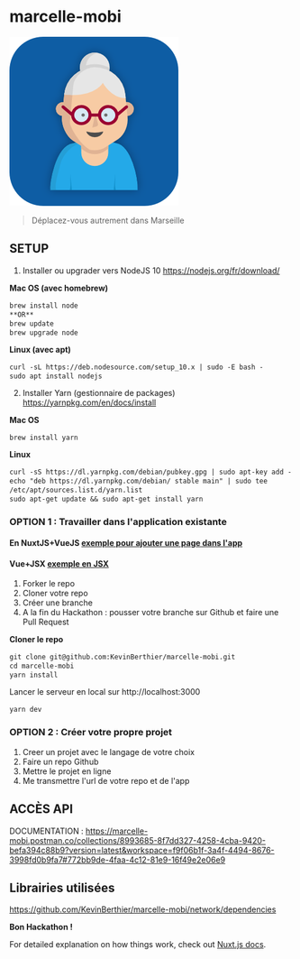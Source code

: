 # marcelle-mobi
![marcelle-mobi](static/icon.png)
> Déplacez-vous autrement dans Marseille

## SETUP

1. Installer ou upgrader vers NodeJS 10 https://nodejs.org/fr/download/ 

**Mac OS (avec homebrew)**
```
brew install node
**OR**
brew update 
brew upgrade node
```

**Linux (avec apt)**
```
curl -sL https://deb.nodesource.com/setup_10.x | sudo -E bash -
sudo apt install nodejs
```

2. Installer Yarn (gestionnaire de packages) https://yarnpkg.com/en/docs/install

**Mac OS**
```
brew install yarn 
```

**Linux**
```
curl -sS https://dl.yarnpkg.com/debian/pubkey.gpg | sudo apt-key add -
echo "deb https://dl.yarnpkg.com/debian/ stable main" | sudo tee /etc/apt/sources.list.d/yarn.list
sudo apt-get update && sudo apt-get install yarn
```

### OPTION 1 : Travailler dans l'application existante 

#### En NuxtJS+VueJS [exemple pour ajouter une page dans l'app](exemples/page.vue)
#### Vue+JSX [exemple en JSX](exemples/jsx.vue)


1. Forker le repo
2. Cloner votre repo 
3. Créer une branche
4. A la fin du Hackathon : pousser votre branche sur Github et faire une Pull Request

**Cloner le repo**
```
git clone git@github.com:KevinBerthier/marcelle-mobi.git 
cd marcelle-mobi
yarn install
```
Lancer le serveur en local sur http://localhost:3000
```
yarn dev
```

### OPTION 2 : Créer votre propre projet

1. Creer un projet avec le langage de votre choix
2. Faire un repo Github
3. Mettre le projet en ligne
3. Me transmettre l'url de votre repo et de l'app


## ACCÈS API

DOCUMENTATION : https://marcelle-mobi.postman.co/collections/8993685-8f7dd327-4258-4cba-9420-befa394c88b9?version=latest&workspace=f9f06b1f-3a4f-4494-8676-3998fd0b9fa7#772bb9de-4faa-4c12-81e9-16f49e2e06e9

## Librairies utilisées
https://github.com/KevinBerthier/marcelle-mobi/network/dependencies


**Bon Hackathon !**

For detailed explanation on how things work, check out [Nuxt.js docs](https://nuxtjs.org).
